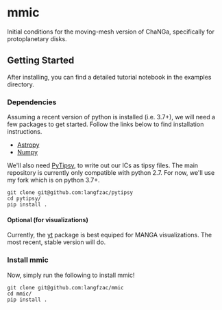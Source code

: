 # mmic

Initial conditions for the moving-mesh version of ChaNGa, specifically for protoplanetary disks.

## Getting Started

After installing, you can find a detailed tutorial notebook in the examples directory.

### Dependencies
Assuming a recent version of python is installed (i.e. 3.7+), we will need a few packages to get started. Follow the links below to find installation instructions.
- [Astropy](https://www.astropy.org)
- [Numpy](https://numpy.org)

We'll also need [PyTipsy](https://github.com/bwkeller/pytipsy), to write out our ICs as tipsy files. The main repository is currently only compatible with python 2.7. For now, we'll use my fork which is on python 3.7+.
    
    git clone git@github.com:langfzac/pytipsy
    cd pytipsy/
    pip install .
    
#### Optional (for visualizations)
Currently, the [yt](https://yt-project.org) package is best equiped for MANGA visualizations. The most recent, stable version will do. 

### Install mmic
Now, simply run the following to install mmic!

    git clone git@github.com:langfzac/mmic
    cd mmic/
    pip install .
